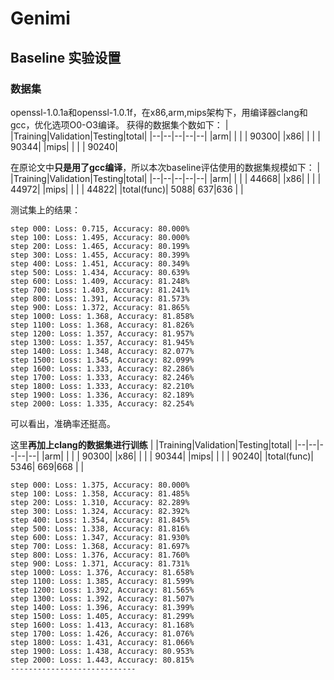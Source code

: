 # Genimi

## Baseline 实验设置
### 数据集
openssl-1.0.1a和openssl-1.0.1f，在x86,arm,mips架构下，用编译器clang和gcc，优化选项O0-O3编译。
获得的数据集个数如下：
| |Training|Validation|Testing|total|
|--|--|--|--|--|
|arm| | | | 90300|
|x86| | | | 90344|
|mips| | | | 90240|

在原论文中**只是用了gcc编译**，所以本次baseline评估使用的数据集规模如下：
| |Training|Validation|Testing|total|
|--|--|--|--|--|
|arm| | | | 44668|
|x86| | | | 44972|
|mips| | | | 44822|
|total(func)| 5088| 637|636 | |

测试集上的结果：
```
step 000: Loss: 0.715, Accuracy: 80.000%
step 100: Loss: 1.495, Accuracy: 80.000%
step 200: Loss: 1.465, Accuracy: 80.199%
step 300: Loss: 1.455, Accuracy: 80.399%
step 400: Loss: 1.451, Accuracy: 80.349%
step 500: Loss: 1.434, Accuracy: 80.639%
step 600: Loss: 1.409, Accuracy: 81.248%
step 700: Loss: 1.403, Accuracy: 81.241%
step 800: Loss: 1.391, Accuracy: 81.573%
step 900: Loss: 1.372, Accuracy: 81.865%
step 1000: Loss: 1.368, Accuracy: 81.858%
step 1100: Loss: 1.368, Accuracy: 81.826%
step 1200: Loss: 1.357, Accuracy: 81.957%
step 1300: Loss: 1.357, Accuracy: 81.945%
step 1400: Loss: 1.348, Accuracy: 82.077%
step 1500: Loss: 1.345, Accuracy: 82.099%
step 1600: Loss: 1.333, Accuracy: 82.286%
step 1700: Loss: 1.333, Accuracy: 82.246%
step 1800: Loss: 1.333, Accuracy: 82.210%
step 1900: Loss: 1.336, Accuracy: 82.189%
step 2000: Loss: 1.335, Accuracy: 82.254%
```
可以看出，准确率还挺高。


这里**再加上clang的数据集进行训练**
| |Training|Validation|Testing|total|
|--|--|--|--|--|
|arm| | | | 90300|
|x86| | | | 90344|
|mips| | | | 90240|
|total(func)| 5346| 669|668 | |
```
step 000: Loss: 1.375, Accuracy: 80.000%
step 100: Loss: 1.358, Accuracy: 81.485%
step 200: Loss: 1.310, Accuracy: 82.289%
step 300: Loss: 1.324, Accuracy: 82.392%
step 400: Loss: 1.354, Accuracy: 81.845%
step 500: Loss: 1.338, Accuracy: 81.816%
step 600: Loss: 1.347, Accuracy: 81.930%
step 700: Loss: 1.368, Accuracy: 81.697%
step 800: Loss: 1.376, Accuracy: 81.760%
step 900: Loss: 1.371, Accuracy: 81.731%
step 1000: Loss: 1.376, Accuracy: 81.658%
step 1100: Loss: 1.385, Accuracy: 81.599%
step 1200: Loss: 1.392, Accuracy: 81.565%
step 1300: Loss: 1.392, Accuracy: 81.507%
step 1400: Loss: 1.396, Accuracy: 81.399%
step 1500: Loss: 1.405, Accuracy: 81.299%
step 1600: Loss: 1.413, Accuracy: 81.168%
step 1700: Loss: 1.426, Accuracy: 81.076%
step 1800: Loss: 1.431, Accuracy: 81.066%
step 1900: Loss: 1.438, Accuracy: 80.953%
step 2000: Loss: 1.443, Accuracy: 80.815%
----------------------------
```